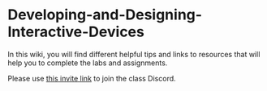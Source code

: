 # Developing-and-Designing-Interactive-Devices

In this wiki, you will find different helpful tips and links to resources that will help you to complete the labs and assignments.

Please use [this invite link](https://discord.gg/ggA9uU) to join the class Discord.

